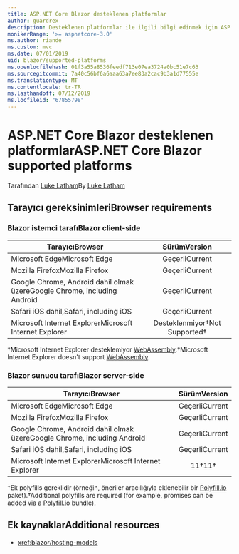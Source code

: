 ```yaml
---
title: ASP.NET Core Blazor desteklenen platformlar
author: guardrex
description: Desteklenen platformlar ile ilgili bilgi edinmek için ASP.NET Core Blazor.
monikerRange: '>= aspnetcore-3.0'
ms.author: riande
ms.custom: mvc
ms.date: 07/01/2019
uid: blazor/supported-platforms
ms.openlocfilehash: 01f3a55a8536feedf713e07ea3724a0bc51e7c63
ms.sourcegitcommit: 7a40c56bf6a6aaa63a7ee83a2cac9b3a1d77555e
ms.translationtype: MT
ms.contentlocale: tr-TR
ms.lasthandoff: 07/12/2019
ms.locfileid: "67855798"
---
```

# <a name="aspnet-core-blazor-supported-platforms"></a><span data-ttu-id="09875-103">ASP.NET Core Blazor desteklenen platformlar</span><span class="sxs-lookup"><span data-stu-id="09875-103">ASP.NET Core Blazor supported platforms</span></span>

<span data-ttu-id="09875-104">Tarafından [Luke Latham](https://github.com/guardrex)</span><span class="sxs-lookup"><span data-stu-id="09875-104">By [Luke Latham](https://github.com/guardrex)</span></span>

## <a name="browser-requirements"></a><span data-ttu-id="09875-105">Tarayıcı gereksinimleri</span><span class="sxs-lookup"><span data-stu-id="09875-105">Browser requirements</span></span>

### <a name="blazor-client-side"></a><span data-ttu-id="09875-106">Blazor istemci tarafı</span><span class="sxs-lookup"><span data-stu-id="09875-106">Blazor client-side</span></span>

| <span data-ttu-id="09875-107">Tarayıcı</span><span class="sxs-lookup"><span data-stu-id="09875-107">Browser</span></span>                          | <span data-ttu-id="09875-108">Sürüm</span><span class="sxs-lookup"><span data-stu-id="09875-108">Version</span></span>               |
| -------------------------------- | :-------------------: |
| <span data-ttu-id="09875-109">Microsoft Edge</span><span class="sxs-lookup"><span data-stu-id="09875-109">Microsoft Edge</span></span>                   | <span data-ttu-id="09875-110">Geçerli</span><span class="sxs-lookup"><span data-stu-id="09875-110">Current</span></span>               |
| <span data-ttu-id="09875-111">Mozilla Firefox</span><span class="sxs-lookup"><span data-stu-id="09875-111">Mozilla Firefox</span></span>                  | <span data-ttu-id="09875-112">Geçerli</span><span class="sxs-lookup"><span data-stu-id="09875-112">Current</span></span>               |
| <span data-ttu-id="09875-113">Google Chrome, Android dahil olmak üzere</span><span class="sxs-lookup"><span data-stu-id="09875-113">Google Chrome, including Android</span></span> | <span data-ttu-id="09875-114">Geçerli</span><span class="sxs-lookup"><span data-stu-id="09875-114">Current</span></span>               |
| <span data-ttu-id="09875-115">Safari iOS dahil,</span><span class="sxs-lookup"><span data-stu-id="09875-115">Safari, including iOS</span></span>            | <span data-ttu-id="09875-116">Geçerli</span><span class="sxs-lookup"><span data-stu-id="09875-116">Current</span></span>               |
| <span data-ttu-id="09875-117">Microsoft Internet Explorer</span><span class="sxs-lookup"><span data-stu-id="09875-117">Microsoft Internet Explorer</span></span>      | <span data-ttu-id="09875-118">Desteklenmiyor&dagger;</span><span class="sxs-lookup"><span data-stu-id="09875-118">Not Supported&dagger;</span></span> |

<span data-ttu-id="09875-119">&dagger;Microsoft Internet Explorer desteklemiyor [WebAssembly](https://webassembly.org).</span><span class="sxs-lookup"><span data-stu-id="09875-119">&dagger;Microsoft Internet Explorer doesn't support [WebAssembly](https://webassembly.org).</span></span>

### <a name="blazor-server-side"></a><span data-ttu-id="09875-120">Blazor sunucu tarafı</span><span class="sxs-lookup"><span data-stu-id="09875-120">Blazor server-side</span></span>

| <span data-ttu-id="09875-121">Tarayıcı</span><span class="sxs-lookup"><span data-stu-id="09875-121">Browser</span></span>                          | <span data-ttu-id="09875-122">Sürüm</span><span class="sxs-lookup"><span data-stu-id="09875-122">Version</span></span>    |
| -------------------------------- | :--------: |
| <span data-ttu-id="09875-123">Microsoft Edge</span><span class="sxs-lookup"><span data-stu-id="09875-123">Microsoft Edge</span></span>                   | <span data-ttu-id="09875-124">Geçerli</span><span class="sxs-lookup"><span data-stu-id="09875-124">Current</span></span>    |
| <span data-ttu-id="09875-125">Mozilla Firefox</span><span class="sxs-lookup"><span data-stu-id="09875-125">Mozilla Firefox</span></span>                  | <span data-ttu-id="09875-126">Geçerli</span><span class="sxs-lookup"><span data-stu-id="09875-126">Current</span></span>    |
| <span data-ttu-id="09875-127">Google Chrome, Android dahil olmak üzere</span><span class="sxs-lookup"><span data-stu-id="09875-127">Google Chrome, including Android</span></span> | <span data-ttu-id="09875-128">Geçerli</span><span class="sxs-lookup"><span data-stu-id="09875-128">Current</span></span>    |
| <span data-ttu-id="09875-129">Safari iOS dahil,</span><span class="sxs-lookup"><span data-stu-id="09875-129">Safari, including iOS</span></span>            | <span data-ttu-id="09875-130">Geçerli</span><span class="sxs-lookup"><span data-stu-id="09875-130">Current</span></span>    |
| <span data-ttu-id="09875-131">Microsoft Internet Explorer</span><span class="sxs-lookup"><span data-stu-id="09875-131">Microsoft Internet Explorer</span></span>      | <span data-ttu-id="09875-132">11&dagger;</span><span class="sxs-lookup"><span data-stu-id="09875-132">11&dagger;</span></span> |

<span data-ttu-id="09875-133">&dagger;Ek polyfills gereklidir (örneğin, öneriler aracılığıyla eklenebilir bir [Polyfill.io](https://polyfill.io/v3/) paket).</span><span class="sxs-lookup"><span data-stu-id="09875-133">&dagger;Additional polyfills are required (for example, promises can be added via a [Polyfill.io](https://polyfill.io/v3/) bundle).</span></span>

## <a name="additional-resources"></a><span data-ttu-id="09875-134">Ek kaynaklar</span><span class="sxs-lookup"><span data-stu-id="09875-134">Additional resources</span></span>

* <xref:blazor/hosting-models>
